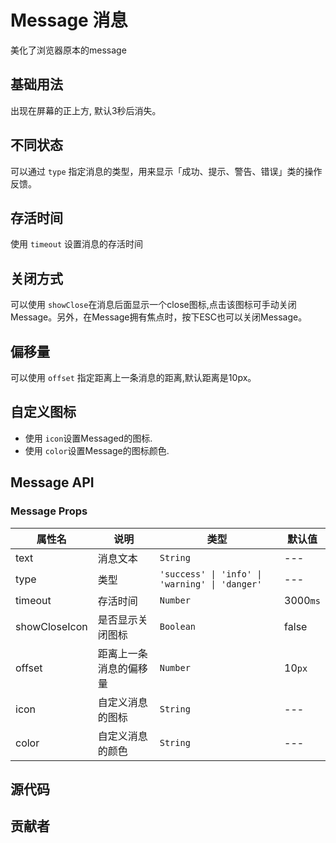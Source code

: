 # Message 消息

美化了浏览器原本的message

## 基础用法

出现在屏幕的正上方, 默认3秒后消失。

<demo
src="./src/basic.vue"
/>

## 不同状态

可以通过 `type` 指定消息的类型，用来显示「成功、提示、警告、错误」类的操作反馈。

<demo
src="./src/type.vue"
title="对应type取值为: success 、 info 、 warning 、 danger"
/>

## 存活时间

使用 `timeout` 设置消息的存活时间

<demo
src="./src/time.vue"
title="当timout设置为0时, 将不会自动关闭"
/>

## 关闭方式

可以使用 `showClose`在消息后面显示一个close图标,点击该图标可手动关闭Message。另外，在Message拥有焦点时，按下ESC也可以关闭Message。

<demo
src="./src/close.vue"
/>

## 偏移量

可以使用 `offset` 指定距离上一条消息的距离,默认距离是10px。

<demo
src="./src/offset.vue"
/>

## 自定义图标

- 使用 `icon`设置Messaged的图标.
- 使用 `color`设置Message的图标颜色.

<demo
src="./src/icon.vue"
/>

## Message API

### Message Props

| 属性名        | 说明                   | 类型                                           | 默认值   |
| ------------- | ---------------------- | ---------------------------------------------- | -------- |
| text          | 消息文本               | `String`                                       | ---      |
| type          | 类型                   | `'success' \| 'info' \| 'warning' \| 'danger'` | ---      |
| timeout       | 存活时间               | `Number`                                       | 3000`ms` |
| showCloseIcon | 是否显示关闭图标       | `Boolean`                                      | false    |
| offset        | 距离上一条消息的偏移量 | `Number`                                       | 10`px`   |
| icon          | 自定义消息的图标       | `String`                                       | ---      |
| color         | 自定义消息的颜色       | `String`                                       | ---      |

## 源代码
<SRep aim="SMessage"></SRep>

## 贡献者

<SMember></SMember>